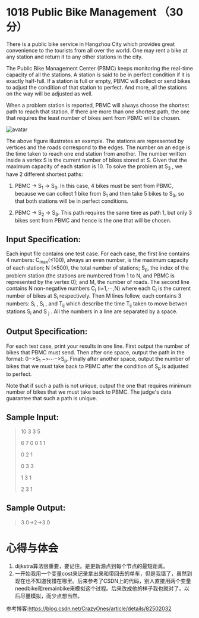 # 1018 Public Bike Management （30 分）
There is a public bike service in Hangzhou City which provides great convenience to the tourists from all over the world. One may rent a bike at any station and return it to any other stations in the city.

The Public Bike Management Center (PBMC) keeps monitoring the real-time capacity of all the stations. A station is said to be in perfect condition if it is exactly half-full. If a station is full or empty, PBMC will collect or send bikes to adjust the condition of that station to perfect. And more, all the stations on the way will be adjusted as well.

When a problem station is reported, PBMC will always choose the shortest path to reach that station. If there are more than one shortest path, the one that requires the least number of bikes sent from PBMC will be chosen.

![avatar](/city.png)

The above figure illustrates an example. The stations are represented by vertices and the roads correspond to the edges. The number on an edge is the time taken to reach one end station from another. The number written inside a vertex S is the current number of bikes stored at S. Given that the maximum capacity of each station is 10. To solve the problem at S​<sub>3</sub> , we have 2 different shortest paths:

1. PBMC -> S<sub>1</sub> -> S<sub>3</sub>. In this case, 4 bikes must be sent from PBMC, because we can collect 1 bike from S<sub>1</sub> and then take 5 bikes to S<sub>3</sub>, so that both stations will be in perfect conditions.

2. PBMC -> S<sub>2</sub> -> S<sub>3</sub>. This path requires the same time as path 1, but only 3 bikes sent from PBMC and hence is the one that will be chosen.

## Input Specification:
Each input file contains one test case. For each case, the first line contains 4 numbers: C<sub>max</sub>(≤100), always an even number, is the maximum capacity of each station; N (≤500), the total number of stations; S<sub>p</sub>, the index of the problem station (the stations are numbered from 1 to N, and PBMC is represented by the vertex 0); and M, the number of roads. The second line contains N non-negative numbers C<sub>i</sub> (i=1,⋯,N) where each C<sub>i</sub> is the current number of bikes at S<sub>i</sub> respectively. Then M lines follow, each contains 3 numbers: S<sub>i</sub> , S<sub>i</sub> , and T<sub>ij</sub> which describe the time T<sub>ij</sub> taken to move betwen stations S<sub>i</sub> and S <sub>j</sub> . All the numbers in a line are separated by a space.

## Output Specification:
For each test case, print your results in one line. First output the number of bikes that PBMC must send. Then after one space, output the path in the format: 0−>S<sub>1</sub> −>⋯−>S<sub>p</sub>. Finally after another space, output the number of bikes that we must take back to PBMC after the condition of S<sub>p</sub> is adjusted to perfect.

Note that if such a path is not unique, output the one that requires minimum number of bikes that we must take back to PBMC. The judge's data guarantee that such a path is unique.

## Sample Input:
>10 3 3 5
>
>6 7 0
>0 1 1
>
>0 2 1
>
>0 3 3
>
>1 3 1
>
>2 3 1

## Sample Output:
>3 0->2->3 0

# 心得与体会
1. dijkstra算法很重要，要记住。是更新源点到每个节点的最短距离。
2. 一开始我用一个变量cost来记录拿出来和带回去的单车，但是我错了，虽然到现在也不知道我错在哪里。后来参考了CSDN上的代码，别人直接用两个变量needbike和remainbike来模拟这个过程。后来改成他的样子我也就对了。以后尽量模拟，而少点想当然。

参考博客:https://blog.csdn.net/CrazyOnes/article/details/82502032